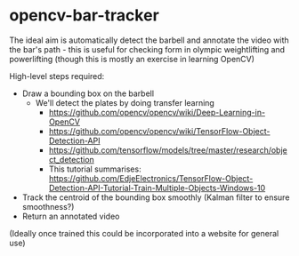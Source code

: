 # opencv-bar-tracker

The ideal aim is automatically detect the barbell and annotate the video with the bar's path - this is useful for checking form in olympic weightlifting and powerlifting (though this is mostly an exercise in learning OpenCV)

High-level steps required:
- Draw a bounding box on the barbell 
  - We'll detect the plates by doing transfer learning 
    - https://github.com/opencv/opencv/wiki/Deep-Learning-in-OpenCV
    - https://github.com/opencv/opencv/wiki/TensorFlow-Object-Detection-API
    - https://github.com/tensorflow/models/tree/master/research/object_detection
    - This tutorial summarises: https://github.com/EdjeElectronics/TensorFlow-Object-Detection-API-Tutorial-Train-Multiple-Objects-Windows-10
- Track the centroid of the bounding box smoothly (Kalman filter to ensure smoothness?)
- Return an annotated video

(Ideally once trained this could be incorporated into a website for general use)
